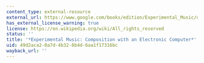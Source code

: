 ```yaml
---
content_type: external-resource
external_url: https://www.google.com/books/edition/Experimental_Music/dDnQAAAAMAAJ?hl=en
has_external_license_warning: true
license: https://en.wikipedia.org/wiki/All_rights_reserved
status: ''
title: '*Experimental Music: Composition with an Electronic Computer*'
uid: 49d2aca2-0a7d-4b32-8b4d-6aa1f17316bc
wayback_url: ''
---
```

